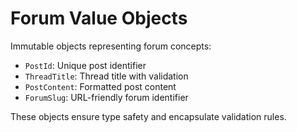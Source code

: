 # Forum Value Objects

Immutable objects representing forum concepts:
- `PostId`: Unique post identifier
- `ThreadTitle`: Thread title with validation
- `PostContent`: Formatted post content
- `ForumSlug`: URL-friendly forum identifier

These objects ensure type safety and encapsulate validation rules.